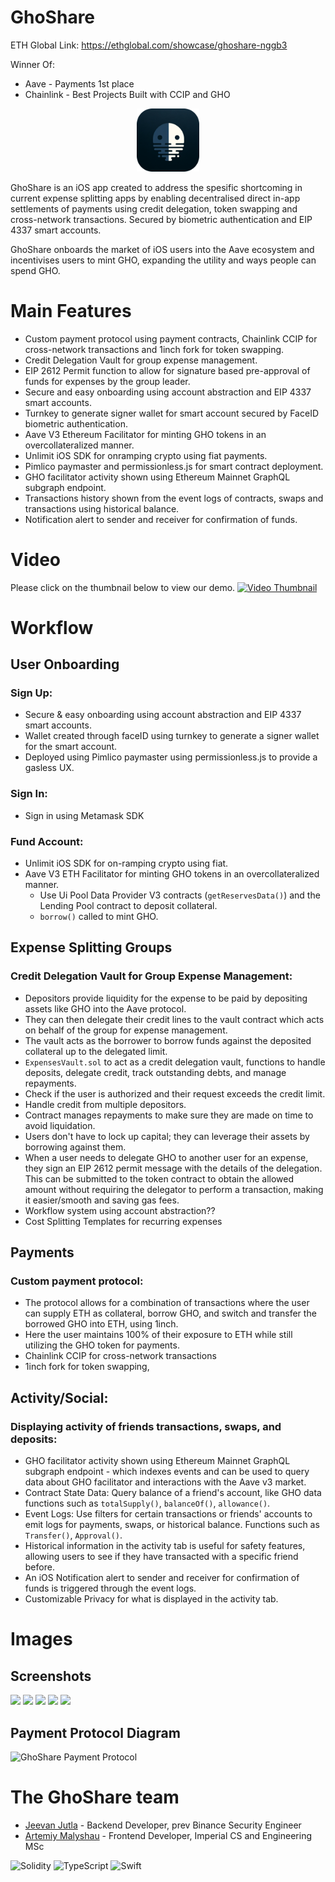 # GhoShare

ETH Global Link: https://ethglobal.com/showcase/ghoshare-nggb3

Winner Of: 
- Aave - Payments 1st place
- Chainlink - Best Projects Built with CCIP and GHO

<p align="center">
  <img src="ghoshareimg.png" alt="Ghoshare Image" width="20%" height="auto"/>
</p>

GhoShare is an iOS app created to address the spesific shortcoming in current expense splitting apps by enabling decentralised direct in-app settlements of payments using credit delegation, token swapping and cross-network transactions. Secured by biometric authentication and EIP 4337 smart accounts.

GhoShare onboards the market of iOS users into the Aave ecosystem and incentivises users to mint GHO, expanding the utility and ways people can spend GHO.


# Main Features
- Custom payment protocol using payment contracts, Chainlink CCIP for cross-network transactions and 1inch fork for token swapping.
- Credit Delegation Vault for group expense management.
- EIP 2612 Permit function to allow for signature based pre-approval of funds for expenses by the group leader.
- Secure and easy onboarding using account abstraction and EIP 4337 smart accounts.
- Turnkey to generate signer wallet for smart account secured by FaceID biometric authentication.
- Aave V3 Ethereum Facilitator for minting GHO tokens in an overcollateralized manner.
- Unlimit iOS SDK for onramping crypto using fiat payments.
- Pimlico paymaster and permissionless.js for smart contract deployment.
- GHO facilitator activity shown using Ethereum Mainnet GraphQL subgraph endpoint.
- Transactions history shown from the event logs of contracts, swaps and transactions using historical balance.
- Notification alert to sender and receiver for confirmation of funds.

# Video
Please click on the thumbnail below to view our demo.
[![Video Thumbnail](https://img.youtube.com/vi/peU-QWqdiw8/maxresdefault.jpg)](https://youtu.be/peU-QWqdiw8)


# Workflow
## User Onboarding
### Sign Up:
- Secure & easy onboarding using account abstraction and EIP 4337 smart accounts.
- Wallet created through faceID using turnkey to generate a signer wallet for the smart account.
- Deployed using Pimlico paymaster using permissionless.js to provide a gasless UX.

### Sign In:
- Sign in using Metamask SDK

### Fund Account:
- Unlimit iOS SDK for on-ramping crypto using fiat.
- Aave V3 ETH Facilitator for minting GHO tokens in an overcollateralized manner.
    - Use Ui Pool Data Provider V3 contracts (`getReservesData()`) and the Lending Pool contract to deposit collateral.
    - `borrow()` called to mint GHO.

## Expense Splitting Groups

### Credit Delegation Vault for Group Expense Management:
- Depositors provide liquidity for the expense to be paid by depositing assets like GHO into the Aave protocol.
- They can then delegate their credit lines to the vault contract which acts on behalf of the group for expense management.
- The vault acts as the borrower to borrow funds against the deposited collateral up to the delegated limit.
- `ExpensesVault.sol` to act as a credit delegation vault, functions to handle deposits, delegate credit, track outstanding debts, and manage repayments.
- Check if the user is authorized and their request exceeds the credit limit.
- Handle credit from multiple depositors.
- Contract manages repayments to make sure they are made on time to avoid liquidation.
- Users don't have to lock up capital; they can leverage their assets by borrowing against them.
- When a user needs to delegate GHO to another user for an expense, they sign an EIP 2612 permit message with the details of the delegation. This can be submitted to the token contract to obtain the allowed amount without requiring the delegator to perform a transaction, making it easier/smooth and saving gas fees.
- Workflow system using account abstraction??
- Cost Splitting Templates for recurring expenses

## Payments

### Custom payment protocol:
- The protocol allows for a combination of transactions where the user can supply ETH as collateral, borrow GHO, and switch and transfer the borrowed GHO into ETH, using 1inch.
- Here the user maintains 100% of their exposure to ETH while still utilizing the GHO token for payments.
- Chainlink CCIP for cross-network transactions
- 1inch fork for token swapping,

## Activity/Social:

### Displaying activity of friends transactions, swaps, and deposits:
- GHO facilitator activity shown using Ethereum Mainnet GraphQL subgraph endpoint - which indexes events and can be used to query data about GHO facilitator and interactions with the Aave v3 market.
- Contract State Data: Query balance of a friend's account, like GHO data functions such as `totalSupply()`, `balanceOf()`, `allowance()`.
- Event Logs: Use filters for certain transactions or friends' accounts to emit logs for payments, swaps, or historical balance. Functions such as `Transfer()`, `Approval()`.
- Historical information in the activity tab is useful for safety features, allowing users to see if they have transacted with a specific friend before.
- An iOS Notification alert to sender and receiver for confirmation of funds is triggered through the event logs.
- Customizable Privacy for what is displayed in the activity tab.

# Images
## Screenshots
<img src=https://github.com/nkoorty/lfgho/assets/80065244/183f4099-1d29-47d4-a9ef-2d6baced3723 width=19%>
<img src=https://github.com/nkoorty/lfgho/assets/80065244/8a210690-05a2-498a-8238-7d975762d0e7 width=19%>
<img src=https://github.com/nkoorty/lfgho/assets/80065244/b64b5472-1e6b-4612-94bb-ddcdd9bf0996 width=19%>
<img src=https://github.com/nkoorty/lfgho/assets/80065244/4cae5575-5be2-46a7-9a5f-846665297621 width=19%>
<img src=https://github.com/nkoorty/lfgho/assets/80065244/61c29197-1a2d-40a2-8ca4-ea39cf97e6d0 width=19%>

## Payment Protocol Diagram
![GhoShare Payment Protocol](https://github.com/nkoorty/ghoshare/assets/80065244/aecfd5d8-c096-44ea-b7f5-e33bd8191ab1)


# The GhoShare team
- [Jeevan Jutla](https://www.linkedin.com/in/jeevan-jutla/) - Backend Developer, prev Binance Security Engineer
- [Artemiy Malyshau](https://www.linkedin.com/in/artemiy-malyshau/) - Frontend Developer, Imperial CS and Engineering MSc 


 ![Solidity](https://img.shields.io/badge/Solidity-%23363636.svg?style=for-the-badge&logo=solidity&logoColor=white)
 ![TypeScript](https://img.shields.io/badge/typescript-%23007ACC.svg?style=for-the-badge&logo=typescript&logoColor=white)
 ![Swift](https://img.shields.io/badge/swift-F54A2A?style=for-the-badge&logo=swift&logoColor=white)
